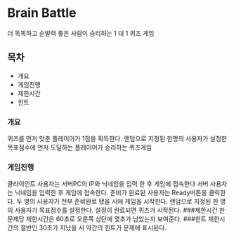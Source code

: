 ﻿# **Brain Battle**
더 똑똑하고 순발력 좋은 사람이 승리하는 1 대 1 퀴즈 게임 

 ## 목차
* 개요
* 게임진행
* 제한시간
* 힌트
### 개요
퀴즈를 먼저 맞춘 플레이어가 1점을 획득한다. 랜덤으로 지정된 한명의 사용자가 설정한 목표점수에 먼저 도달하는 플레이어가 승리하는 퀴즈게임
### 게임진행
클라이언트 사용자는 서버PC의 IP와 닉네임을 입력 한 후 게임에 접속한다
서버 사용자는 닉네임을 입력한 후 게임에 접속한다.
준비가 완료된 사용자는 Ready버튼을 클릭한다. 두 명의 사용자가 전부 준비완료 됐을 시에 게임을 시작한다.
랜덤으로 지정된 한 명의 사용자가 목표점수를 설정한다. 설정이 완료되면 퀴즈가 시작된다. 
###제한시간
한 문제당 제한시간은 60초로 오른쪽 상단에 몇초가 남았는지 보여준다. 
###힌트
제한시간의 절반인 30초가 지났을 시 약간의 힌트가 문제에 표시된다.
